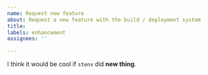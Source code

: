 ```yaml
---
name: Request new feature
about: Request a new feature with the build / deployment system
title: 
labels: enhancement 
assignees: ''

---
```


<!-- Feel free to modify this placeholder text to be relevant to your request: -->
I think it would be cool if `stenv` did **new thing**.

<!-- When considering a new feature, please remember that the build and deployment system is currently conducted through
GitHub Actions CI -->
